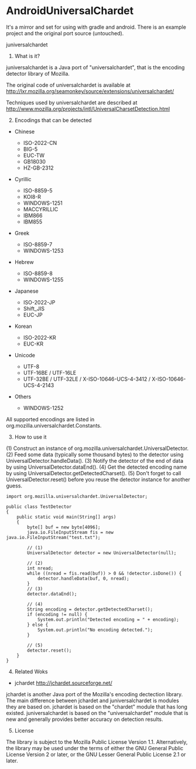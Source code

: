 # AndroidUniversalChardet

It's a mirror and set for using with gradle and android. There is an example project and the original port source (untouched).

juniversalchardet


1. What is it?

juniversalchardet is a Java port of "universalchardet",
that is the encoding detector library of Mozilla.

The original code of universalchardet is available at
http://lxr.mozilla.org/seamonkey/source/extensions/universalchardet/

Techniques used by universalchardet are described at
http://www.mozilla.org/projects/intl/UniversalCharsetDetection.html


2. Encodings that can be detected

- Chinese
  - ISO-2022-CN
  - BIG-5
  - EUC-TW
  - GB18030
  - HZ-GB-2312

- Cyrillic
  - ISO-8859-5
  - KOI8-R
  - WINDOWS-1251
  - MACCYRILLIC
  - IBM866
  - IBM855

- Greek
  - ISO-8859-7
  - WINDOWS-1253

- Hebrew
  - ISO-8859-8
  - WINDOWS-1255

- Japanese
  - ISO-2022-JP
  - Shift_JIS
  - EUC-JP

- Korean
  - ISO-2022-KR
  - EUC-KR

- Unicode
  - UTF-8
  - UTF-16BE / UTF-16LE
  - UTF-32BE / UTF-32LE / X-ISO-10646-UCS-4-3412 / X-ISO-10646-UCS-4-2143

- Others
  - WINDOWS-1252

All supported encodings are listed in org.mozilla.universalchardet.Constants.


3. How to use it

(1) Construct an instance of org.mozilla.universalchardet.UniversalDetector.
(2) Feed some data (typically some thousand bytes) to the detector
    using UniversalDetector.handleData().
(3) Notify the detector of the end of data by using
    UniversalDetector.dataEnd().
(4) Get the detected encoding name by using
    UniversalDetector.getDetectedCharset().
(5) Don't forget to call UniversalDetector.reset() before you reuse
    the detector instance for another guess.


	import org.mozilla.universalchardet.UniversalDetector;

	public class TestDetector
	{
		public static void main(String[] args)
		{
			byte[] buf = new byte[4096];
			java.io.FileInputStream fis = new java.io.FileInputStream("test.txt");

			// (1)
			UniversalDetector detector = new UniversalDetector(null);

			// (2)
			int nread;
			while ((nread = fis.read(buf)) > 0 && !detector.isDone()) {
				detector.handleData(buf, 0, nread);
			}
			// (3)
			detector.dataEnd();

			// (4)
			String encoding = detector.getDetectedCharset();
			if (encoding != null) {
				System.out.println("Detected encoding = " + encoding);
			} else {
				System.out.println("No encoding detected.");
			}

			// (5)
			detector.reset();
		}
	}


4. Related Woks

- jchardet  http://jchardet.sourceforge.net/

jchardet is another Java port of the Mozilla's encoding dectection library.
The main difference between jchardet and juniversalchardet is modules
they are based on. jchardet is based on the "chardet" module that has
long existed. juniversalchardet is based on the "universalchardet" module
that is new and generally provides better accuracy on detection results.


5. License

The library is subject to the Mozilla Public License Version 1.1.
Alternatively, the library may be used under the terms of either
the GNU General Public License Version 2 or later, or the GNU
Lesser General Public License 2.1 or later.

